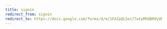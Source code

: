```yaml
---
title: signin
redirect_from: signin
redirect_to: https://docs.google.com/forms/d/e/1FAIpQLSei77wtpMhQBR9yUNTiCEyP4TuX61ob7msqctVgwyiWKXiIvA/viewform
---
```

